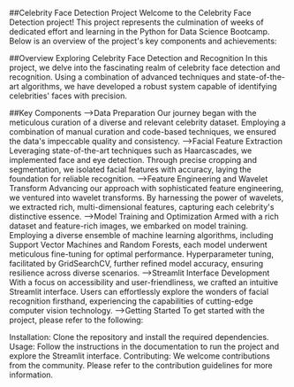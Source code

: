 ##Celebrity Face Detection Project
Welcome to the Celebrity Face Detection project! This project represents the culmination of weeks of dedicated effort and learning in the Python for Data Science Bootcamp. Below is an overview of the project's key components and achievements:

##Overview
Exploring Celebrity Face Detection and Recognition
In this project, we delve into the fascinating realm of celebrity face detection and recognition. Using a combination of advanced techniques and state-of-the-art algorithms, we have developed a robust system capable of identifying celebrities' faces with precision.

##Key Components
-->Data Preparation
    Our journey began with the meticulous curation of a diverse and relevant celebrity dataset.
    Employing a combination of manual curation and code-based techniques, we ensured the data's impeccable quality and consistency.
-->Facial Feature Extraction
    Leveraging state-of-the-art techniques such as Haarcascades, we implemented face and eye detection.
    Through precise cropping and segmentation, we isolated facial features with accuracy, laying the foundation for reliable recognition.
-->Feature Engineering and Wavelet Transform
    Advancing our approach with sophisticated feature engineering, we ventured into wavelet transforms.
    By harnessing the power of wavelets, we extracted rich, multi-dimensional features, capturing each celebrity's distinctive essence.
-->Model Training and Optimization
    Armed with a rich dataset and feature-rich images, we embarked on model training.
    Employing a diverse ensemble of machine learning algorithms, including Support Vector Machines and Random Forests, each model underwent meticulous fine-tuning for optimal performance.
    Hyperparameter tuning, facilitated by GridSearchCV, further refined model accuracy, ensuring resilience across diverse scenarios.
-->Streamlit Interface Development
    With a focus on accessibility and user-friendliness, we crafted an intuitive Streamlit interface.
    Users can effortlessly explore the wonders of facial recognition firsthand, experiencing the capabilities of cutting-edge computer vision technology.
-->Getting Started
To get started with the project, please refer to the following:

Installation: Clone the repository and install the required dependencies.
Usage: Follow the instructions in the documentation to run the project and explore the Streamlit interface.
Contributing: We welcome contributions from the community. Please refer to the contribution guidelines for more information.
